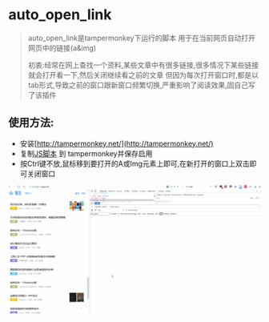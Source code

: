 # auto_open_link
> auto_open_link是tampermonkey下运行的脚本
> 用于在当前网页自动打开网页中的链接(a&amp;img)
>
> 初衷:经常在网上查找一个资料,某些文章中有很多链接,很多情况下某些链接就会打开看一下,然后关闭继续看之前的文章
> 但因为每次打开窗口时,都是以tab形式,导致之前的窗口跟新窗口频繁切换,严重影响了阅读效果,固自己写了该插件
>
>

## 使用方法:
* 安装[http://tampermonkey.net/](http://tampermonkey.net/)
* 复制[JS脚本](https://github.com/huangyuan/auto_open_link/blob/master/auto_open_link.js) 到 tampermonkey并保存启用
* 按Ctrl键不放,鼠标移到要打开的A或Img元素上即可,在新打开的窗口上双击即可关闭窗口


![auto_open_link](https://github.com/huangyuan/auto_open_link/blob/master/auto_open_link.gif)
